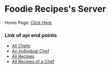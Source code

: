 # Foodie Recipes's Server

Home Page: [Click Here](https://foodie-server-shaikatpal56-gmailcom.vercel.app/)

### Link of api end points
- [All Chefs](https://foodie-server-shaikatpal56-gmailcom.vercel.app/chefs)
- [An Individual Chef](https://foodie-server-shaikatpal56-gmailcom.vercel.app/chefs/3)
- [All Recipes](https://foodie-server-shaikatpal56-gmailcom.vercel.app/recipes)
- [All Recipes of a Chef](https://foodie-server-shaikatpal56-gmailcom.vercel.app/recipes/3)